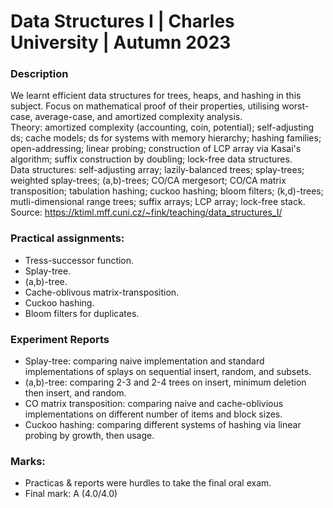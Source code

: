 # Data Structures I | Charles University | Autumn 2023

### Description
We learnt efficient data structures for trees, heaps, and hashing in this subject. Focus on mathematical proof of their properties,
utilising worst-case, average-case, and amortized complexity analysis. \
Theory: amortized complexity (accounting, coin, potential); self-adjusting ds; cache models; ds for systems with memory hierarchy; 
hashing families; open-addressing; linear probing; construction of LCP array via Kasai's algorithm; suffix construction by doubling; 
lock-free data structures. \
Data structures: self-adjusting array; lazily-balanced trees; splay-trees; weighted splay-trees; (a,b)-trees; CO/CA mergesort;
CO/CA matrix transposition; tabulation hashing; cuckoo hashing; bloom filters; (k,d)-trees; mutli-dimensional range trees; suffix arrays;
LCP array; lock-free stack.
Source: https://ktiml.mff.cuni.cz/~fink/teaching/data_structures_I/

### Practical assignments:
- Tress-successor function.
- Splay-tree.
- (a,b)-tree.
- Cache-oblivous matrix-transposition.
- Cuckoo hashing.
- Bloom filters for duplicates.

### Experiment Reports
- Splay-tree: comparing naive implementation and standard implementations of splays on sequential insert, random, and subsets.
- (a,b)-tree: comparing 2-3 and 2-4 trees on insert, minimum deletion then insert, and random.
- CO matrix transposition: comparing naive and cache-oblivious implementations on different number of items and block sizes.
- Cuckoo hashing: comparing different systems of hashing via linear probing by growth, then usage.

### Marks: 
- Practicas & reports were hurdles to take the final oral exam.
- Final mark: A (4.0/4.0)
